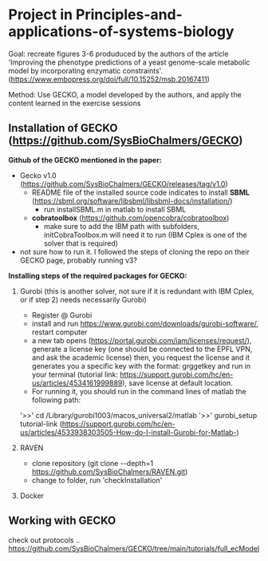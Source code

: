 # Project in Principles-and-applications-of-systems-biology

Goal: recreate figures 3-6 produduced by the authors of the article 'Improving the phenotype predictions of a yeast genome-scale metabolic model by incorporating enzymatic constraints'. (https://www.embopress.org/doi/full/10.15252/msb.20167411)

Method: Use GECKO, a model developed by the authors, and apply the content learned in the exercise sessions

## Installation of GECKO (https://github.com/SysBioChalmers/GECKO)

__Github of the GECKO mentioned in the paper:__
- Gecko v1.0 (https://github.com/SysBioChalmers/GECKO/releases/tag/v1.0)
  - README file of the installed source code indicates to install **SBML** (https://sbml.org/software/libsbml/libsbml-docs/installation/)
    - run installSBML.m in matlab to install SBML
  - **cobratoolbox** (https://github.com/opencobra/cobratoolbox)
    - make sure to add the IBM path with subfolders, initCobraToolbox.m will need it to run (IBM Cplex is one of the solver that is required)
- not sure how to run it. I followed the steps of cloning the repo on their GECKO page, probably running v3? 
   
__Installing steps of the required packages for GECKO:__
  1) Gurobi (this is another solver, not sure if it is redundant with IBM Cplex, or if step 2) needs necessarily Gurobi)
     - Register @ Gurobi
     - install and run https://www.gurobi.com/downloads/gurobi-software/, restart computer
     - a new tab opens (https://portal.gurobi.com/iam/licenses/request/), generate a license key (one should be connected to the EPFL VPN, and ask the academic license) then, you request the license and it generates you a specific key with the format: grggetkey
     and run in your terminal (tutorial link: https://support.gurobi.com/hc/en-us/articles/4534161999889), save license at default location.
     - For running it, you should run in the command lines of matlab the following path:
     
     '>>' cd /Library/gurobi1003/macos_universal2/matlab
     '>>' gurobi_setup
       tutorial-link (https://support.gurobi.com/hc/en-us/articles/4533938303505-How-do-I-install-Gurobi-for-Matlab-)

  2) RAVEN
     - clone repository (git clone --depth=1 https://github.com/SysBioChalmers/RAVEN.git)
     - change to folder, run 'checkInstallation'
  3) Docker

## Working with GECKO

check out protocols .. https://github.com/SysBioChalmers/GECKO/tree/main/tutorials/full_ecModel

